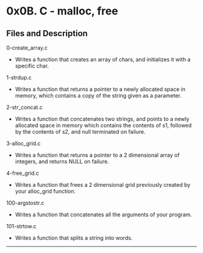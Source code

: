 # 0x0B. C - malloc, free

## Files and Description

0-create_array.c 
- Writes a function that creates an array of chars, and initializes it with a specific char.

1-strdup.c 
- Writes a function that returns a pointer to a newly allocated space in memory, which contains a copy of the string given as a parameter.

2-str_concat.c 
- Writes a function that concatenates two strings, and points to a newly allocated space in memory which contains the contents of s1, followed by the contents of s2, and null terminated on failure.

3-alloc_grid.c 
-  Writes a function that returns a pointer to a 2 dimensional array of integers, and returns NULL on failure.

4-free_grid.c 
- Writes a function that frees a 2 dimensional grid previously created by your alloc_grid function.

100-argstostr.c 
-  Writes a function that concatenates all the arguments of your program.

101-strtow.c 
-  Writes a function that splits a string into words.
-------------------------------------------------------------------------------------------------------------------------------------------
